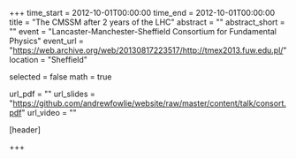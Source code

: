 +++
time_start = 2012-10-01T00:00:00
time_end = 2012-10-01T00:00:00
title = "The CMSSM after 2 years of the LHC"
abstract = ""
abstract_short = ""
event = "Lancaster-Manchester-Sheffield Consortium for Fundamental Physics"
event_url = "https://web.archive.org/web/20130817223517/http://tmex2013.fuw.edu.pl/"
location = "Sheffield"

selected = false
math = true

url_pdf = ""
url_slides = "https://github.com/andrewfowlie/website/raw/master/content/talk/consort.pdf"
url_video = ""

[header]

+++
